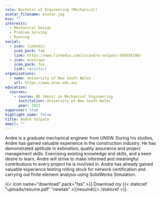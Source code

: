 ```yaml
---
role: Bachelor of Engineering (Mechanical)
avatar_filename: avatar.jpg
bio: ""
interests:
  - Mechanical Design
  - Problem Solving
  - Running
social:
  - icon: linkedin
    icon_pack: fab
    link: https://www.linkedin.com/in/andre-volpato-565658198/
  - icon: envelope
    icon_pack: fas
    link: /#contact
organizations:
  - name: University of New South Wales
    url: https://www.unsw.edu.au/
education:
  courses:
    - course: BE (Hons) in Mechanical Engineering
      institution: University of New South Wales
      year: 2021
superuser: true
highlight_name: false
title: Andre Volpato
email: ""
---
```

Andre is a graduate mechanical engineer from UNSW. During his studies, Andre has gained valuable experience in the construction industry. He has demonstrated aptitude in estimation, quality assurance and project management skills.
Exercising existing knowledge and skills, and a keen desire to learn, Andre will strive to make informed and meaningful contributions to every project he is involved in. Andre has already gained valuable experience testing rolling stock for network certification and carrying out finite element analysis using SolidWorks Simulation.

{{< icon name="download" pack="fas" >}} Download my {{< staticref "uploads/resume.pdf" "newtab" >}}resumé{{< /staticref >}}.
